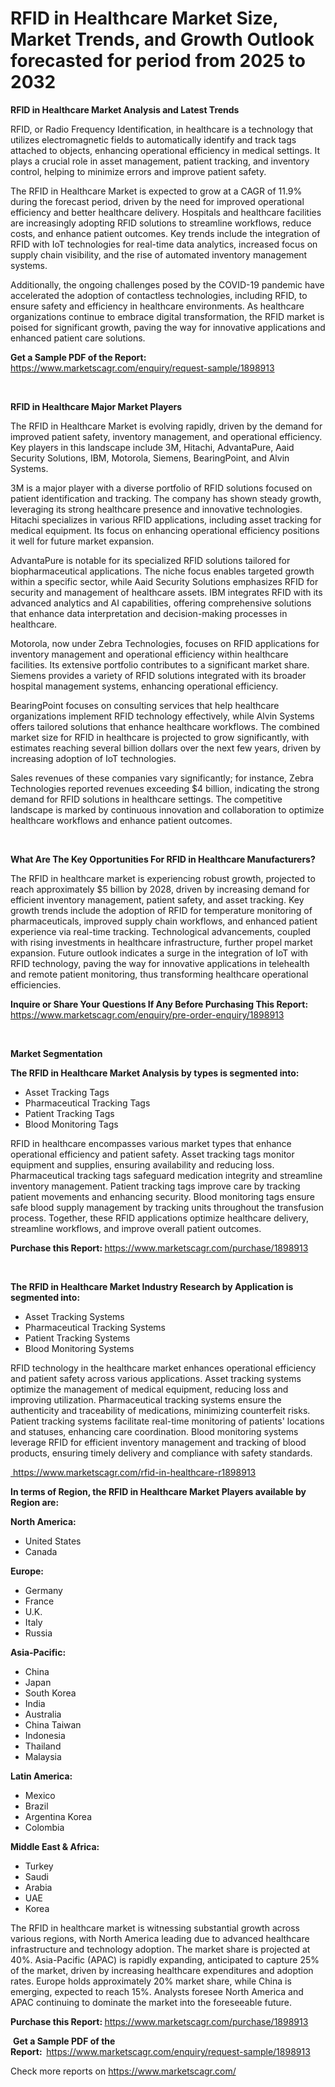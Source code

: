 <p><h1>RFID in Healthcare Market Size, Market Trends, and Growth Outlook forecasted for period from 2025 to 2032</h1></p><p><strong>RFID in Healthcare Market Analysis and Latest Trends</strong></p>
<p><p>RFID, or Radio Frequency Identification, in healthcare is a technology that utilizes electromagnetic fields to automatically identify and track tags attached to objects, enhancing operational efficiency in medical settings. It plays a crucial role in asset management, patient tracking, and inventory control, helping to minimize errors and improve patient safety.</p><p>The RFID in Healthcare Market is expected to grow at a CAGR of 11.9% during the forecast period, driven by the need for improved operational efficiency and better healthcare delivery. Hospitals and healthcare facilities are increasingly adopting RFID solutions to streamline workflows, reduce costs, and enhance patient outcomes. Key trends include the integration of RFID with IoT technologies for real-time data analytics, increased focus on supply chain visibility, and the rise of automated inventory management systems.</p><p>Additionally, the ongoing challenges posed by the COVID-19 pandemic have accelerated the adoption of contactless technologies, including RFID, to ensure safety and efficiency in healthcare environments. As healthcare organizations continue to embrace digital transformation, the RFID market is poised for significant growth, paving the way for innovative applications and enhanced patient care solutions.</p></p>
<p><strong>Get a Sample PDF of the Report:&nbsp;</strong> <a href="https://www.marketscagr.com/enquiry/request-sample/1898913?utm_campaign=2520&utm_medium=2&utm_source=Github&utm_content=ia&utm_term=09032025&utm_id=rfid-in-healthcare">https://www.marketscagr.com/enquiry/request-sample/1898913</a></p>
<p>&nbsp;</p>
<p><strong>RFID in Healthcare Major Market Players</strong></p>
<p><p>The RFID in Healthcare Market is evolving rapidly, driven by the demand for improved patient safety, inventory management, and operational efficiency. Key players in this landscape include 3M, Hitachi, AdvantaPure, Aaid Security Solutions, IBM, Motorola, Siemens, BearingPoint, and Alvin Systems.</p><p>3M is a major player with a diverse portfolio of RFID solutions focused on patient identification and tracking. The company has shown steady growth, leveraging its strong healthcare presence and innovative technologies. Hitachi specializes in various RFID applications, including asset tracking for medical equipment. Its focus on enhancing operational efficiency positions it well for future market expansion.</p><p>AdvantaPure is notable for its specialized RFID solutions tailored for biopharmaceutical applications. The niche focus enables targeted growth within a specific sector, while Aaid Security Solutions emphasizes RFID for security and management of healthcare assets. IBM integrates RFID with its advanced analytics and AI capabilities, offering comprehensive solutions that enhance data interpretation and decision-making processes in healthcare.</p><p>Motorola, now under Zebra Technologies, focuses on RFID applications for inventory management and operational efficiency within healthcare facilities. Its extensive portfolio contributes to a significant market share. Siemens provides a variety of RFID solutions integrated with its broader hospital management systems, enhancing operational efficiency.</p><p>BearingPoint focuses on consulting services that help healthcare organizations implement RFID technology effectively, while Alvin Systems offers tailored solutions that enhance healthcare workflows. The combined market size for RFID in healthcare is projected to grow significantly, with estimates reaching several billion dollars over the next few years, driven by increasing adoption of IoT technologies.</p><p>Sales revenues of these companies vary significantly; for instance, Zebra Technologies reported revenues exceeding $4 billion, indicating the strong demand for RFID solutions in healthcare settings. The competitive landscape is marked by continuous innovation and collaboration to optimize healthcare workflows and enhance patient outcomes.</p></p>
<p>&nbsp;</p>
<p><strong>What Are The Key Opportunities For RFID in Healthcare Manufacturers?</strong></p>
<p><p>The RFID in healthcare market is experiencing robust growth, projected to reach approximately $5 billion by 2028, driven by increasing demand for efficient inventory management, patient safety, and asset tracking. Key growth trends include the adoption of RFID for temperature monitoring of pharmaceuticals, improved supply chain workflows, and enhanced patient experience via real-time tracking. Technological advancements, coupled with rising investments in healthcare infrastructure, further propel market expansion. Future outlook indicates a surge in the integration of IoT with RFID technology, paving the way for innovative applications in telehealth and remote patient monitoring, thus transforming healthcare operational efficiencies.</p></p>
<p><strong>Inquire or Share Your Questions If Any Before Purchasing This Report:</strong> <a href="https://www.marketscagr.com/enquiry/pre-order-enquiry/1898913?utm_campaign=2520&utm_medium=2&utm_source=Github&utm_content=ia&utm_term=09032025&utm_id=rfid-in-healthcare">https://www.marketscagr.com/enquiry/pre-order-enquiry/1898913</a></p>
<p>&nbsp;</p>
<p><strong>Market Segmentation</strong></p>
<p><strong>The RFID in Healthcare Market Analysis by types is segmented into:</strong></p>
<p><ul><li>Asset Tracking Tags</li><li>Pharmaceutical Tracking Tags</li><li>Patient Tracking Tags</li><li>Blood Monitoring Tags</li></ul></p>
<p><p>RFID in healthcare encompasses various market types that enhance operational efficiency and patient safety. Asset tracking tags monitor equipment and supplies, ensuring availability and reducing loss. Pharmaceutical tracking tags safeguard medication integrity and streamline inventory management. Patient tracking tags improve care by tracking patient movements and enhancing security. Blood monitoring tags ensure safe blood supply management by tracking units throughout the transfusion process. Together, these RFID applications optimize healthcare delivery, streamline workflows, and improve overall patient outcomes.</p></p>
<p><strong>Purchase this Report:&nbsp;</strong><a href="https://www.marketscagr.com/purchase/1898913?utm_campaign=2520&utm_medium=2&utm_source=Github&utm_content=ia&utm_term=09032025&utm_id=rfid-in-healthcare">https://www.marketscagr.com/purchase/1898913</a></p>
<p>&nbsp;</p>
<p><strong>The RFID in Healthcare Market Industry Research by Application is segmented into:</strong></p>
<p><ul><li>Asset Tracking Systems</li><li>Pharmaceutical Tracking Systems</li><li>Patient Tracking Systems</li><li>Blood Monitoring Systems</li></ul></p>
<p><p>RFID technology in the healthcare market enhances operational efficiency and patient safety across various applications. Asset tracking systems optimize the management of medical equipment, reducing loss and improving utilization. Pharmaceutical tracking systems ensure the authenticity and traceability of medications, minimizing counterfeit risks. Patient tracking systems facilitate real-time monitoring of patients' locations and statuses, enhancing care coordination. Blood monitoring systems leverage RFID for efficient inventory management and tracking of blood products, ensuring timely delivery and compliance with safety standards.</p></p>
<p><a href="https://www.marketscagr.com/rfid-in-healthcare-r1898913?utm_campaign=2520&utm_medium=2&utm_source=Github&utm_content=ia&utm_term=09032025&utm_id=rfid-in-healthcare">&nbsp;https://www.marketscagr.com/rfid-in-healthcare-r1898913</a></p>
<p><strong>In terms of Region, the RFID in Healthcare Market Players available by Region are:</strong></p>
<p>
    <p> <strong> North America: </strong>
        <ul>
            <li>United States</li>
            <li>Canada</li>
        </ul>
        </p> 
    <p> <strong> Europe: </strong>
        <ul>
            <li>Germany</li>
            <li>France</li>
            <li>U.K.</li>
            <li>Italy</li>
            <li>Russia</li>
        </ul>
        </p> 
    <p> <strong> Asia-Pacific: </strong>
        <ul>
            <li>China</li>
            <li>Japan</li>
            <li>South Korea</li>
            <li>India</li>
            <li>Australia</li>
            <li>China Taiwan</li>
            <li>Indonesia</li>
            <li>Thailand</li>
            <li>Malaysia</li>
        </ul>
        </p> 
    <p> <strong> Latin America: </strong>
        <ul>
            <li>Mexico</li>
            <li>Brazil</li>
            <li>Argentina Korea</li>
            <li>Colombia</li>
        </ul>
        </p> 
    <p> <strong> Middle East & Africa: </strong>
        <ul>
            <li>Turkey</li>
            <li>Saudi</li>
            <li>Arabia</li>
            <li>UAE</li>
            <li>Korea</li>
        </ul>
    </p>
    </p>
<p><p>The RFID in healthcare market is witnessing substantial growth across various regions, with North America leading due to advanced healthcare infrastructure and technology adoption. The market share is projected at 40%. Asia-Pacific (APAC) is rapidly expanding, anticipated to capture 25% of the market, driven by increasing healthcare expenditures and adoption rates. Europe holds approximately 20% market share, while China is emerging, expected to reach 15%. Analysts foresee North America and APAC continuing to dominate the market into the foreseeable future.</p></p>
<p><strong>Purchase this Report: </strong><a href="https://www.marketscagr.com/purchase/1898913?utm_campaign=2520&utm_medium=2&utm_source=Github&utm_content=ia&utm_term=09032025&utm_id=rfid-in-healthcare">https://www.marketscagr.com/purchase/1898913</a></p>
<p>&nbsp;<strong>Get a Sample PDF of the Report:&nbsp;&nbsp;</strong><a href="https://www.marketscagr.com/enquiry/request-sample/1898913?utm_campaign=2520&utm_medium=2&utm_source=Github&utm_content=ia&utm_term=09032025&utm_id=rfid-in-healthcare">https://www.marketscagr.com/enquiry/request-sample/1898913</a></p>
<p><strong></strong></p>
<p>Check more reports on <a href="https://www.marketscagr.com/?utm_campaign=2520&utm_medium=2&utm_source=Github&utm_content=ia&utm_term=09032025&utm_id=rfid-in-healthcare">https://www.marketscagr.com/</a></p>